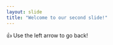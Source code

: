 ```yaml
---
layout: slide
title: "Welcome to our second slide!"
---
```

:thumbsup:
Use the left arrow to go back!
